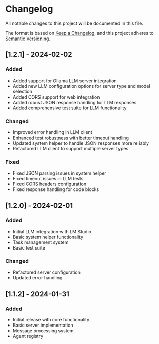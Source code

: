 # Changelog

All notable changes to this project will be documented in this file.

The format is based on [Keep a Changelog](https://keepachangelog.com/en/1.0.0/),
and this project adheres to [Semantic Versioning](https://semver.org/spec/v2.0.0.html).

## [1.2.1] - 2024-02-02

### Added

- Added support for Ollama LLM server integration
- Added new LLM configuration options for server type and model selection
- Added CORS support for web integration
- Added robust JSON response handling for LLM responses
- Added comprehensive test suite for LLM functionality

### Changed

- Improved error handling in LLM client
- Enhanced test robustness with better timeout handling
- Updated system helper to handle JSON responses more reliably
- Refactored LLM client to support multiple server types

### Fixed

- Fixed JSON parsing issues in system helper
- Fixed timeout issues in LLM tests
- Fixed CORS headers configuration
- Fixed response handling for code blocks

## [1.2.0] - 2024-02-01

### Added

- Initial LLM integration with LM Studio
- Basic system helper functionality
- Task management system
- Basic test suite

### Changed

- Refactored server configuration
- Updated error handling

## [1.1.2] - 2024-01-31

### Added

- Initial release with core functionality
- Basic server implementation
- Message processing system
- Agent registry
